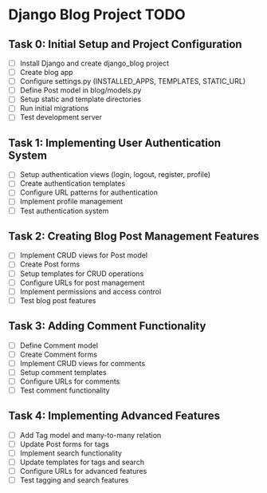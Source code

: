 # Django Blog Project TODO

## Task 0: Initial Setup and Project Configuration
- [ ] Install Django and create django_blog project
- [ ] Create blog app
- [ ] Configure settings.py (INSTALLED_APPS, TEMPLATES, STATIC_URL)
- [ ] Define Post model in blog/models.py
- [ ] Setup static and template directories
- [ ] Run initial migrations
- [ ] Test development server

## Task 1: Implementing User Authentication System
- [ ] Setup authentication views (login, logout, register, profile)
- [ ] Create authentication templates
- [ ] Configure URL patterns for authentication
- [ ] Implement profile management
- [ ] Test authentication system

## Task 2: Creating Blog Post Management Features
- [ ] Implement CRUD views for Post model
- [ ] Create Post forms
- [ ] Setup templates for CRUD operations
- [ ] Configure URLs for post management
- [ ] Implement permissions and access control
- [ ] Test blog post features

## Task 3: Adding Comment Functionality
- [ ] Define Comment model
- [ ] Create Comment forms
- [ ] Implement CRUD views for comments
- [ ] Setup comment templates
- [ ] Configure URLs for comments
- [ ] Test comment functionality

## Task 4: Implementing Advanced Features
- [ ] Add Tag model and many-to-many relation
- [ ] Update Post forms for tags
- [ ] Implement search functionality
- [ ] Update templates for tags and search
- [ ] Configure URLs for advanced features
- [ ] Test tagging and search features
